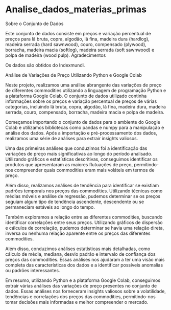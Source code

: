 # Analise_dados_materias_primas

Sobre o Conjunto de Dados

Este conjunto de dados consiste em preços e variação percentual de preços para lã bruta, copra, algodão, lã fina, madeira dura (hardlog), madeira serrada (hard sawnwood), couro, compensado (plywood), borracha, madeira macia (softlog), madeira serrada (soft sawnwood) e polpa de madeira (wood pulp).
Agradecimentos

Os dados são obtidos do Indexmundi.

Análise de Variações de Preço Utilizando Python e Google Colab

Neste projeto, realizamos uma análise abrangente das variações de preço de diferentes commodities utilizando a linguagem de programação Python e a plataforma Google Colab. O conjunto de dados utilizado continha informações sobre os preços e variação percentual de preços de várias categorias, incluindo lã bruta, copra, algodão, lã fina, madeira dura, madeira serrada, couro, compensado, borracha, madeira macia e polpa de madeira.

Começamos importando o conjunto de dados para o ambiente do Google Colab e utilizamos bibliotecas como pandas e numpy para a manipulação e análise dos dados. Após a importação e pré-processamento dos dados, realizamos uma série de análises para extrair insights valiosos.

Uma das primeiras análises que conduzimos foi a identificação das variações de preço mais significativas ao longo do período analisado. Utilizando gráficos e estatísticas descritivas, conseguimos identificar os produtos que apresentaram as maiores flutuações de preço, permitindo-nos compreender quais commodities eram mais voláteis em termos de preço.

Além disso, realizamos análises de tendência para identificar se existiam padrões temporais nos preços das commodities. Utilizando técnicas como médias móveis e análise de regressão, pudemos determinar se os preços seguiam algum tipo de tendência ascendente, descendente ou se permaneciam estáveis ao longo do tempo.

Também exploramos a relação entre as diferentes commodities, buscando identificar correlações entre seus preços. Utilizando gráficos de dispersão e cálculos de correlação, pudemos determinar se havia uma relação direta, inversa ou nenhuma relação aparente entre os preços das diferentes commodities.

Além disso, conduzimos análises estatísticas mais detalhadas, como cálculo de média, mediana, desvio padrão e intervalo de confiança dos preços das commodities. Essas análises nos ajudaram a ter uma visão mais completa das características dos dados e a identificar possíveis anomalias ou padrões interessantes.

Em resumo, utilizando Python e a plataforma Google Colab, conseguimos extrair várias análises das variações de preço presentes no conjunto de dados. Essas análises nos forneceram insights valiosos sobre a volatilidade, tendências e correlações dos preços das commodities, permitindo-nos tomar decisões mais informadas e melhor compreender o mercado.
